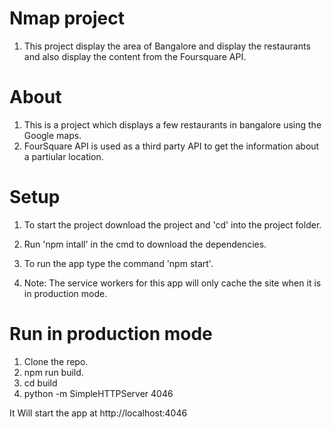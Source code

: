 # Nmap project
1. This project display the area of Bangalore and display the restaurants and also display the content from the Foursquare API.

# About
1. This is a project which displays a few restaurants in bangalore using the Google maps.
2. FourSquare API is used as a third party API to get the information about a partiular location.

# Setup
1. To start the project download the project and 'cd' into the project folder.
2. Run 'npm intall' in the cmd to download the dependencies.
3. To run the app type the command 'npm start'.

4. Note: The service workers for this app will only cache the site when it is in production mode.

# Run in production mode
1. Clone the repo.
2. npm run build.
3. cd build
4. python -m SimpleHTTPServer 4046

It Will start the app at http://localhost:4046

